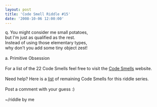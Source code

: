 ```yaml
---
layout: post
title: 'Code Smell Riddle #15'
date: '2008-10-06 12:00:00'
---
```


q. You might consider me small potatoes,<br>but I'm just as qualified as the rest.<br>Instead of using those elementary types,<br>why don't you add some tiny object zest!<br><br>a. Primitive Obsession<br><br>For a list of the 22 Code Smells feel free to visit the <a href="http://tinyurl.com/codesmells" target="_blank">Code Smells</a> website.<br><br>Need help? Here is a <a href="http://www.elijahmanor.com/#">list</a> of remaining Code Smells for this riddle series.<br><br>Post a comment with your guess :)<br><br>~/riddle by me